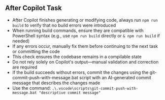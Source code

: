 ## After Copilot Task

- After Copilot finishes generating or modifying code, always run `npm run build` to verify that no build errors were introduced
- When running build commands, ensure they are compatible with PowerShell syntax (e.g., use `npm run build` directly or `& npm run build` if needed)
- If any errors occur, manually fix them before continuing to the next task or committing the code
- This check ensures the codebase remains in a compilable state
- Do not rely solely on Copilot's output—manual validation and correction are required
- If the build succeeds without errors, commit the changes using the git-commit-push-with-message.bat script with an AI-generated commit message that describes the changes made
- Use the command: `.\.vscode\scripts\git-commit-push-with-message.bat "descriptive commit message"`
